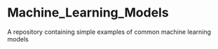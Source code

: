 # Machine_Learning_Models
A repository containing simple examples of common machine learning models

